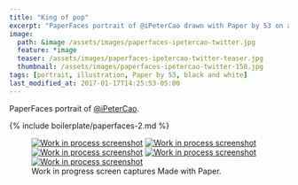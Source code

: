 ```yaml
---
title: "King of pop"
excerpt: "PaperFaces portrait of @iPeterCao drawn with Paper by 53 on an iPad."
image: 
  path: &image /assets/images/paperfaces-ipetercao-twitter.jpg 
  feature: *image
  teaser: /assets/images/paperfaces-ipetercao-twitter-teaser.jpg
  thumbnail: /assets/images/paperfaces-ipetercao-twitter-150.jpg
tags: [portrait, illustration, Paper by 53, black and white]
last_modified_at: 2017-01-17T14:25:53-05:00
---
```


PaperFaces portrait of [@iPeterCao](https://twitter.com/iPeterCao).

{% include boilerplate/paperfaces-2.md %}

<figure class="third">
	<a href="/assets/images/paperfaces-ipetercao-process-1-lg.jpg"><img src="/assets/images/paperfaces-ipetercao-process-1-600.jpg" alt="Work in process screenshot"></a>
	<a href="/assets/images/paperfaces-ipetercao-process-2-lg.jpg"><img src="/assets/images/paperfaces-ipetercao-process-2-600.jpg" alt="Work in process screenshot"></a>
	<a href="/assets/images/paperfaces-ipetercao-process-3-lg.jpg"><img src="/assets/images/paperfaces-ipetercao-process-3-600.jpg" alt="Work in process screenshot"></a>
	<a href="/assets/images/paperfaces-ipetercao-process-4-lg.jpg"><img src="/assets/images/paperfaces-ipetercao-process-4-600.jpg" alt="Work in process screenshot"></a>
	<a href="/assets/images/paperfaces-ipetercao-process-5-lg.jpg"><img src="/assets/images/paperfaces-ipetercao-process-5-600.jpg" alt="Work in process screenshot"></a>
	<figcaption>Work in progress screen captures Made with Paper.</figcaption>
</figure>
